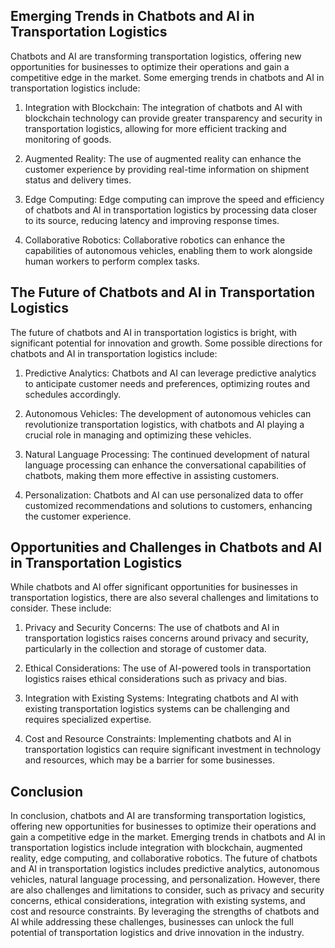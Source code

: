 

Emerging Trends in Chatbots and AI in Transportation Logistics
--------------------------------------------------------------

Chatbots and AI are transforming transportation logistics, offering new opportunities for businesses to optimize their operations and gain a competitive edge in the market. Some emerging trends in chatbots and AI in transportation logistics include:

1. Integration with Blockchain: The integration of chatbots and AI with blockchain technology can provide greater transparency and security in transportation logistics, allowing for more efficient tracking and monitoring of goods.

2. Augmented Reality: The use of augmented reality can enhance the customer experience by providing real-time information on shipment status and delivery times.

3. Edge Computing: Edge computing can improve the speed and efficiency of chatbots and AI in transportation logistics by processing data closer to its source, reducing latency and improving response times.

4. Collaborative Robotics: Collaborative robotics can enhance the capabilities of autonomous vehicles, enabling them to work alongside human workers to perform complex tasks.

The Future of Chatbots and AI in Transportation Logistics
---------------------------------------------------------

The future of chatbots and AI in transportation logistics is bright, with significant potential for innovation and growth. Some possible directions for chatbots and AI in transportation logistics include:

1. Predictive Analytics: Chatbots and AI can leverage predictive analytics to anticipate customer needs and preferences, optimizing routes and schedules accordingly.

2. Autonomous Vehicles: The development of autonomous vehicles can revolutionize transportation logistics, with chatbots and AI playing a crucial role in managing and optimizing these vehicles.

3. Natural Language Processing: The continued development of natural language processing can enhance the conversational capabilities of chatbots, making them more effective in assisting customers.

4. Personalization: Chatbots and AI can use personalized data to offer customized recommendations and solutions to customers, enhancing the customer experience.

Opportunities and Challenges in Chatbots and AI in Transportation Logistics
---------------------------------------------------------------------------

While chatbots and AI offer significant opportunities for businesses in transportation logistics, there are also several challenges and limitations to consider. These include:

1. Privacy and Security Concerns: The use of chatbots and AI in transportation logistics raises concerns around privacy and security, particularly in the collection and storage of customer data.

2. Ethical Considerations: The use of AI-powered tools in transportation logistics raises ethical considerations such as privacy and bias.

3. Integration with Existing Systems: Integrating chatbots and AI with existing transportation logistics systems can be challenging and requires specialized expertise.

4. Cost and Resource Constraints: Implementing chatbots and AI in transportation logistics can require significant investment in technology and resources, which may be a barrier for some businesses.

Conclusion
----------

In conclusion, chatbots and AI are transforming transportation logistics, offering new opportunities for businesses to optimize their operations and gain a competitive edge in the market. Emerging trends in chatbots and AI in transportation logistics include integration with blockchain, augmented reality, edge computing, and collaborative robotics. The future of chatbots and AI in transportation logistics includes predictive analytics, autonomous vehicles, natural language processing, and personalization. However, there are also challenges and limitations to consider, such as privacy and security concerns, ethical considerations, integration with existing systems, and cost and resource constraints. By leveraging the strengths of chatbots and AI while addressing these challenges, businesses can unlock the full potential of transportation logistics and drive innovation in the industry.

